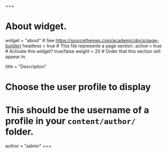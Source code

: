 +++
# About widget.
widget = "about"  # See https://sourcethemes.com/academic/docs/page-builder/
headless = true  # This file represents a page section.
active = true  # Activate this widget? true/false
weight = 20  # Order that this section will appear in.

title = "Description"

# Choose the user profile to display
# This should be the username of a profile in your `content/author/` folder.
author = "admin"
+++
